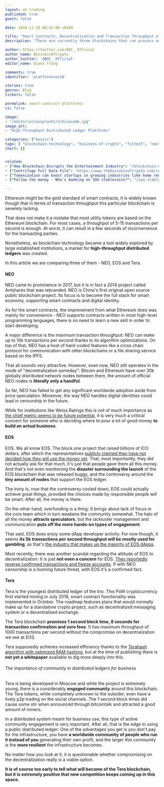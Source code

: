 ```yaml
---
layout: at-trading
published: true
guest: false

date: 2018-11-28 00:41:00 +0100

title: "Smart Contracts, Decentralization and Transaction Throughput of Smart Economy Platforms"
description: "There are currently three blockchains that can process over 1000 transaction per second - NEO, EOS and Tera. NEO's maximum throughput is 10K, EOS gives 5K and Tera 1K. This is a brief comparison of the three blockchains, the value that can be drawn from them and the drawbacks each of them has."

author: https://twitter.com/BOC__Official
author_name: BusinessOfCrypto
author_twitter: '@BOC__Official'
editor_name: Diana Trang

comments: true
identifier: 'platformsnov18'

stories: true
genres: Blog
tickers: false

permalink: smart-contract-platforms/
cz: false

image:
- "/editorial/unsplash1/schizocode.jpg"
image_alt:
- "High-Throughput Distributed Ledger Platforms"

categories: ["basics"]
tags: [ "blockchain-technology", "business-of-crypto", "fintech", "neo", "tera", "legal-disruption", "eos", "tokenomics"]
chart: []


related:
- {"How Blockchain Disrupts the Entertainment Industry": "/blockchain-entertainment-industry/"}
- {"Centrifuge Full Data File": "https://www.thebusinessofcrypto.com/company/centrifuge/"}
- {"Tokenization can boost startups in growing industries like home remodeling": "/tokenization-startup-boost/"}
- {"Follow the money - Who's banking on IOU stablecoins?": "/iou-stablecoins-potential/"}

---
```


Ethereum might be the gold standard of smart contracts, it is widely known though that in terms of transaction throughput this particular blockchain is severely lacking.

That does not make it a mistake that most utility tokens are based on the Ethereum blockchain. For most cases, a throughput of 5-15 transactions per second is enough. At worst, it can result in a few seconds of inconvenience for the transacting parties.

Nonetheless, as blockchain technology became a tool widely explored by large established institutions, a market for **high-throughput distributed ledgers** was created.

In this article we are comparing three of them - NEO, EOS and Tera.

#### NEO

NEO came to prominence in 2017, but it is in fact a 2014 project called Antshares that was rebranded. NEO is China's first original open source public blockchain project. Its focus is to become the full stack for smart economy, supporting smart contracts and digital identity.

As for the smart contracts, the improvement from what Ethereum does was mainly for convenience - NEO supports contracts written in most high-level programming languages, there is no need to learn a new skill in order to start developing.

A major difference is the maximum transaction throughput: NEO can make up to 10k transactions per second thanks to its algorithm optimizations. On top of that, NEO has a host of hard-coded features like a cross chain protocol for communication with other blockchains or a file sharing service based on the IPFS.

That all sounds very attractive. However, even now, NEO still operates in the mode of "decentralization someday": Bitcoin and Ethereum have over 30k globally distributed network nodes between them, the amount of official NEO nodes is **literally only a handful**.

So far, NEO has failed to get any significant worldwide adoption aside from price speculation. Moreover, the way NEO handles digital identities could lead in censorship in the future.

While for institutions like Weiss Ratings this is not of much importance as [the chief metric seems to be future potential](https://weisscryptocurrencyratings.com/news/neo-the-new-big-controversy-443), it is very much a critical concern for someone who is deciding where to pour a lot of good money **to build an actual business**.


#### EOS

EOS. We all know EOS. The block.one project that raised billions of ICO dollars, after which the representatives [publicly claimed they have not decided how they will use the money yet](https://www.thebusinessofcrypto.com/articles/eos-development-news-summer-2018/). That, most importantly, they did not actually ask for that much, it's just that people gave them all this money. And that's not even mentioning the **disaster surrounding the launch** of the EOS blockchain that was released buggy, and the controversy around the **tiny amount of nodes** that support the EOS ledger.

The irony is, now that the controversy cooled down, EOS could actually achieve great things, provided the choices made by responsible people will be smart. After all, the money is there.

On the other hand, overfunding is a thing: It brings about lack of focus in the core team which in turn weakens the community somewhat. The halo of all the money **attracts speculators**, but the lackluster management and communication **puts off the more hands-on types of engagement**.

That said, EOS does enjoy some dApp developer activity. For now though, it seems **its 5k transactions per second throughput will be mostly used for gambling**, as that's  [the industry that makes up the majority of EOS dApps](https://cryptodaily.co.uk/2018/11/eos-dapps-being-taken-over-by-china).

Most recently, there was another scandal regarding the attitude of EOS to decentralization: It is just **not even a concern** for EOS. [They reportedly reverse confirmed transactions and freeze accounts](https://cointelegraph.com/news/eos-proves-yet-again-that-decentralization-is-not-its-priority). If with NEO censorship is a looming future threat, with EOS it's a confirmed fact.

#### Tera

Tera is the youngest distributed ledger of the trio. This PoW cryptocurrency first started mining in July 2018, smart contract functionality was implemented in October. The roadmap features plans that would normally make up for a standalone crypto project, such as decentralized messaging system or a decentralized exchange.

The Tera blockchain **promises 1 second block time, 8 seconds for transaction confirmation and zero fees**. It has maximum throughput of 1000 transactions per second without the compromise on decentralization we see at EOS.

Tera supposedly achieves increased efficiency thanks to the [Terahash algorithm with optimized RAM hashing](https://bitcointalk.org/index.php?topic=4573801.0), but at the time of publishing there is **not yet a whitepaper** available to dig more deeply into this.

###### The importance of community in distributed ledgers for business

Tera is being developed in Moscow and while the project is extremely young, there is a considerably **engaged community** around this blockchain. The Tera tokens, while completely unknown to the outsider, even have a lively p2p trading on the social channels. The 1 second block times did cause some stir when announced through bitcointalk and attracted a good amount of miners.

In a distributed system meant for business use, this type of active community engagement is very important. After all, that is the edge in using a public distributed ledger: One of the advantages you get is you don't pay for the infrastructure, you have **a worldwide community of people who run it instead of you** generating their own profit, and the larger this community is the **more resilient** the infrastructure becomes.

No matter how you look at it, it is questionable whether compromising on the decentralization really is a viable option.

**It is of course too early to tell what will become of the Tera blockchain, but it is extremely positive that new competition keeps coming up in this space.**
